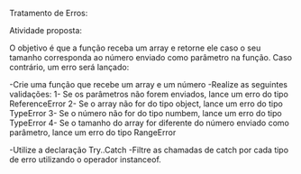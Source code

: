 Tratamento de Erros:

Atividade proposta:

O objetivo é que a função receba um array e retorne ele caso o seu tamanho corresponda ao número enviado como parâmetro na função. Caso contrário, um erro será lançado:

-Crie uma função que recebe um array e um número -Realize as seguintes validações: 1- Se os parâmetros não forem enviados, lance um erro do tipo ReferenceError 2- Se o array não for do tipo object, lance um erro do tipo TypeError 3- Se o número não for do tipo numbem, lance um erro do tipo TypeError 4- Se o tamanho do array for diferente do número enviado como parâmetro, lance um erro do tipo RangeError

-Utilize a declaração Try..Catch -Filtre as chamadas de catch por cada tipo de erro utilizando o operador instanceof.

